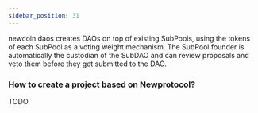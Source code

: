 ```yaml
---
sidebar_position: 31
---
```

newcoin.daos creates DAOs on top of existing SubPools, using the tokens of each SubPool as a voting weight mechanism. The SubPool founder is automatically the custodian of the SubDAO and can review proposals and veto them before they get submitted to the DAO. 

### How to create a project based on Newprotocol?

TODO